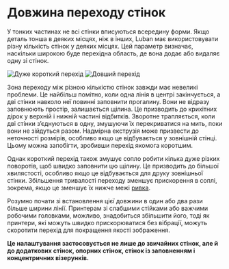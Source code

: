 Довжина переходу стінок
====

У тонких частинах не всі стінки вписуються всередину форми. Якщо деталь тонша в деяких місцях, ніж в інших, Luban має використовувати різну кількість стінок у деяких місцях. Цей параметр визначає, наскільки широкою буде перехідна область, де вона додає або видаляє одну зі стінок.

![Дуже короткий перехід](../images/wall_transition_length_0_2.png)
![Довший перехід](../images/wall_transition_length_1_5.png)

Зона переходу між різною кількістю стінок завжди має невеликі проблеми. Це найбільш помітно, коли одна лінія в центрі закінчується, а дві стінки навколо неї повинні заповнити прогалину. Вони не відразу заповнюють простір, залишається щілина. Це призводить до крихітних дірок у верхній і нижній частині відбитків. Зворотне трапляється, коли дві стінки зʼєднуються в одну, змушуючи їх перекриватися на мить, поки вони не зійдуться разом. Надмірна екструзія може призвести до неточності розмірів, особливо якщо це відбувається у зовнішній стінці. Цьому можна запобігти, зробивши перехід якомога коротшим.

Однак короткий перехід також змушує сопло робити кілька дуже різких поворотів, щоб швидко заповнити цю щілину. Це призводить до більшої хвилястості, особливо якщо це відбувається для друку зовнішньої стінки. Збільшення тривалості переходу зменшує прискорення в соплі, зокрема, якщо це зменшує їх нижче межі [ривка](../speed/jerk_print.md).

Розумно почати зі встановлення цієї довжини в один або два рази більше ширини лінії. Принтерам зі слабшими стійками або важчими робочими головками, можливо, знадобиться збільшити його, тоді як принтери, які можуть швидко прискорюватися без вібрації, можуть скоротити перехід для покращення якості зображення.

**Це налаштування застосовується не лише до звичайних стінок, але й до додаткових стінок, опорних стінок, стінок із заповненням і концентричних візерунків.**
